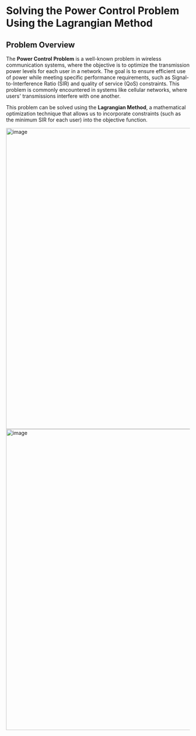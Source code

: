 # Solving the Power Control Problem Using the Lagrangian Method

## Problem Overview

The **Power Control Problem** is a well-known problem in wireless communication systems, where the objective is to optimize the transmission power levels for each user in a network. The goal is to ensure efficient use of power while meeting specific performance requirements, such as Signal-to-Interference Ratio (SIR) and quality of service (QoS) constraints. This problem is commonly encountered in systems like cellular networks, where users' transmissions interfere with one another.

This problem can be solved using the **Lagrangian Method**, a mathematical optimization technique that allows us to incorporate constraints (such as the minimum SIR for each user) into the objective function.

<img width="824" alt="image" src="https://github.com/user-attachments/assets/5b4bc7c1-5ff8-4c0a-a97d-a7dbde7dbe00" />
<img width="824" alt="image" src="https://github.com/user-attachments/assets/02d93a2a-074f-4718-a240-577d17c3314a" />
